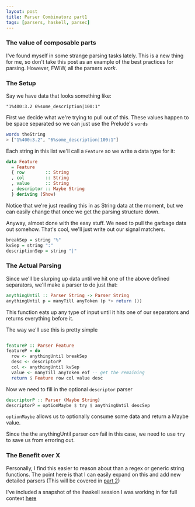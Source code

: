 ```yaml
---
layout: post
title: Parser Combinatorz part1
tags: [parsers, haskell, parsec]
---
```


### The value of composable parts

I've found myself in some strange parsing tasks lately. This is a new thing for
me, so don't take this post as an example of the best practices for parsing.
However, FWIW, all the parsers _work_.

### The Setup

Say we have data that looks something like:

`"1%400:3.2 6%some_description|100:1"`

First we decide what we're trying to pull out of this. These values happen to
be space separated so we can just use the Prelude's `words`

``` haskell
words theString
> ["1%400:3.2", "6%some_description|100:1"]
```

Each string in this list we'll call a `Feature` so we write a data type for it:

``` haskell
data Feature
  = Feature
  { row        :: String
  , col        :: String
  , value      :: String
  , descriptor :: Maybe String
  } deriving (Show)
```

Notice that we're just reading this in as String data at the moment, but we can
easily change that once we get the parsing structure down.

Anyway, almost done with the easy stuff. We need to pull the garbage data out somehow.
That's cool, we'll just write out our signal matchers.

``` haskell
breakSep = string "%"
kvSep = string ":"
descriptionSep = string "|"
```

### The Actual Parsing

Since we'll be slurping up data until we hit one of the above defined
separators, we'll make a parser to do just that:

``` haskell
anythingUntil :: Parser String -> Parser String
anythingUntil p = manyTill anyToken (p *> return ())
```

This function eats up any type of input until it hits one of our separators and
returns everything before it.

The way we'll use this is pretty simple

``` haskell

featureP :: Parser Feature
featureP = do
  row <- anythingUntil breakSep
  desc <- descriptorP
  col <- anythingUntil kvSep
  value <- manyTill anyToken eof -- get the remaining
  return $ Feature row col value desc

```

Now we need to fill in the optional `descriptor` parser

``` haskell
descriptorP :: Parser (Maybe String)
descriptorP = optionMaybe $ try $ anythingUntil descSep
```

`optionMaybe` allows us to optionally consume some data and return a Maybe value.

Since the the anythingUntil parser _can_ fail in this case, we need to use
`try` to save us from erroring out.

### The Benefit over X

Personally, I find this easier to reason about than a regex or generic
string functions. The point here is that I can easily expand on this and add
new detailed parsers (This will be covered in [part 2](/posts/2016-03-27-parser-combinators2.html))

I've included a snapshot of the ihaskell session I was working in for full context [here](/slides/features_ipynb.html)
